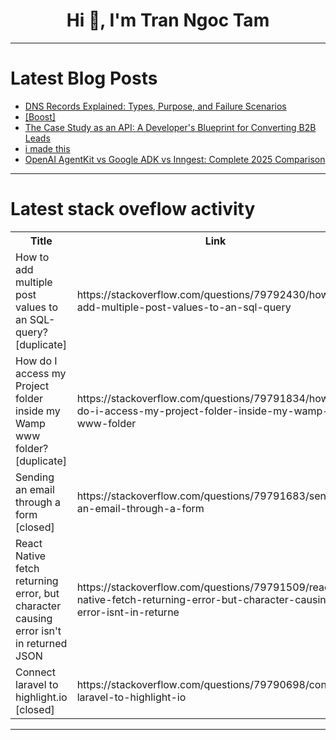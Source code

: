 <h1 align="center">Hi 👋, I'm Tran Ngoc Tam</h1>

---

# Latest Blog Posts 
<!-- BLOG-POST-LIST:START -->
- [DNS Records Explained: Types, Purpose, and Failure Scenarios](https://dev.to/rijultp/dns-records-explained-types-purpose-and-failure-scenarios-139g)
- [[Boost]](https://dev.to/rshivakumar/-9b)
- [The Case Study as an API: A Developer&#39;s Blueprint for Converting B2B Leads](https://dev.to/michaelaiglobal/the-case-study-as-an-api-a-developers-blueprint-for-converting-b2b-leads-hnh)
- [i made this](https://dev.to/aelshennawy/i-made-this-c8k)
- [OpenAI AgentKit vs Google ADK vs Inngest: Complete 2025 Comparison](https://dev.to/rshivakumar/openai-agentkit-vs-google-adk-vs-inngest-complete-2025-comparison-3b5i)
<!-- BLOG-POST-LIST:END -->

---

# Latest stack oveflow activity
<table>
  <tr><th>Title</th><th>Link</th></tr>
  <!-- STACKOVERFLOW:START --><tr><td>How to add multiple post values to an SQL-query? [duplicate]</td><td>https://stackoverflow.com/questions/79792430/how-to-add-multiple-post-values-to-an-sql-query</td></tr><tr><td>How do I access my Project folder inside my Wamp www folder? [duplicate]</td><td>https://stackoverflow.com/questions/79791834/how-do-i-access-my-project-folder-inside-my-wamp-www-folder</td></tr><tr><td>Sending an email through a form [closed]</td><td>https://stackoverflow.com/questions/79791683/sending-an-email-through-a-form</td></tr><tr><td>React Native fetch returning error, but character causing error isn&#39;t in returned JSON</td><td>https://stackoverflow.com/questions/79791509/react-native-fetch-returning-error-but-character-causing-error-isnt-in-returne</td></tr><tr><td>Connect laravel to highlight.io [closed]</td><td>https://stackoverflow.com/questions/79790698/connect-laravel-to-highlight-io</td></tr><!-- STACKOVERFLOW:END -->
</table>

---


